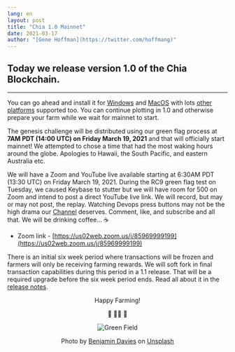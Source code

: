 ```yaml
---
lang: en
layout: post
title: "Chia 1.0 Mainnet"
date: 2021-03-17
author: "[Gene Hoffman](https://twitter.com/hoffmang)"
---
```


## Today we release version 1.0 of the Chia Blockchain.

***

You can go ahead and install it for [Windows](https://download.chia.net/latest/Setup-Win64.exe) and [MacOS](https://download.chia.net/latest/Setup-MacOS.dmg) with lots [other platforms](https://github.com/Chia-Network/chia-blockchain/wiki/INSTALL) supported too. You can continue plotting in 1.0 and otherwise prepare your farm while we wait for mainnet to start.

The genesis challenge will be distributed using our green flag process at **7AM PDT (14:00 UTC) on Friday March 19, 2021** and that will officially start mainnet! We attempted to chose a time that had the most waking hours around the globe. Apologies to Hawaii, the South Pacific, and eastern Australia etc.

We will have a Zoom and YouTube live available starting at 6:30AM PDT (13:30 UTC) on Friday March 19, 2021. During the RC9 green flag test on Tuesday, we caused Keybase to stutter but we will have room for 500 on Zoom and intend to post a direct YouTube live link. We will record, but may or may not post, the replay. Watching Devops press buttons may not be the high drama our [Channel](https://www.youtube.com/channel/UChFkJ3OAUvnHZdiQISWdWPA) deserves. Comment, like, and subscribe and all that. We will be drinking coffee... ☕️

- Zoom link - [https://us02web.zoom.us/j/85969999199](https://us02web.zoom.us/j/85969999199)

There is an initial six week period where transactions will be frozen and farmers will only be receiving farming rewards. We will soft fork in final transaction capabilities during this period in a 1.1 release. That will be a required upgrade before the six week period ends. Read all about it in the [release notes](https://github.com/Chia-Network/chia-blockchain/blob/main/CHANGELOG.md).

<p align=center>Happy Farming!</p>
<p align=center>🚜 👩‍🌾 🌱</p>

<p align="center">
  <img src="/assets/benjamin-davies-Zm2n2O7Fph4-unsplash.jpg" alt="Green Field">
</p>

<p align=center>Photo by <a href="https://unsplash.com/@bendavisual?utm_source=unsplash&utm_medium=referral&utm_content=creditCopyText">Benjamin Davies</a> on <a href="/?utm_source=unsplash&utm_medium=referral&utm_content=creditCopyText">Unsplash</a></p>
